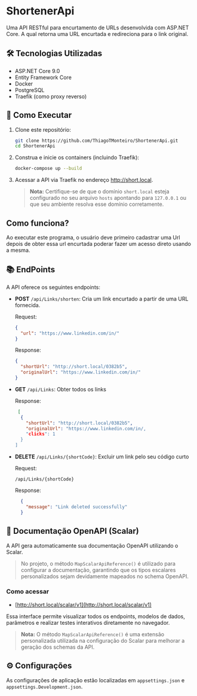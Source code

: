 # ShortenerApi

Uma API RESTful para encurtamento de URLs desenvolvida com ASP.NET Core. A qual retorna uma URL encurtada e redireciona para o link original.

## 🛠️ Tecnologias Utilizadas

- ASP.NET Core 9.0  
- Entity Framework Core  
- Docker  
- PostgreSQL  
- Traefik (como proxy reverso)  

## 🚀 Como Executar

1. Clone este repositório:

   ```bash
   git clone https://github.com/ThiagoTMonteiro/ShortenerApi.git
   cd ShortenerApi

2. Construa e inicie os containers (incluindo Traefik):

   ```bash
   docker-compose up --build

3. Acessar a API via Traefik no endereço http://short.local.
   
   > **Nota:** Certifique-se de que o domínio `short.local` esteja configurado no seu arquivo `hosts` apontando para `127.0.0.1` ou que seu ambiente resolva esse domínio corretamente.


## Como funciona?

Ao executar este programa, o usuário deve primeiro cadastrar uma Url depois de obter essa url encurtada poderar fazer um acesso direto usando a mesma.

## 📚 EndPoints

A API oferece os seguintes endpoints:

- **POST** `/api/Links/shorten`: Cria um link encurtado a partir de uma URL fornecida.

    Request:

    ```json
    {
      "url": "https://www.linkedin.com/in/"
    }
    ```

    Response:

    ```json
    {
      "shortUrl": "http://short.local/0382b5",
      "originalUrl": "https://www.linkedin.com/in/"
    }
    ```

- **GET** `/api/Links`: Obter todos os links
   
   Response:

   ```json
    [
     {
       "shortUrl": "http://short.local/0382b5",
       "originalUrl": "https://www.linkedin.com/in/,
       "clicks": 1
     }
   ]
   ```

- **DELETE** `/api/Links/{shortCode}`: Excluir um link pelo seu código curto

  Request:

   `/api/Links/{shortCode}`


  Response:

  ```json
    {
      "message": "Link deleted successfully"
    }
  ```

## 📖 Documentação OpenAPI (Scalar)

A API gera automaticamente sua documentação OpenAPI utilizando o Scalar.

> No projeto, o método `MapScalarApiReference()` é utilizado para configurar a documentação, garantindo que os tipos escalares personalizados sejam devidamente mapeados no schema OpenAPI.

### Como acessar

- [http://short.local/scalar/v1](http://short.local/scalar/v1)

Essa interface permite visualizar todos os endpoints, modelos de dados, parâmetros e realizar testes interativos diretamente no navegador.

> **Nota:** O método `MapScalarApiReference()` é uma extensão personalizada utilizada na configuração do Scalar para melhorar a geração dos schemas da API.

## ⚙️ Configurações

As configurações de aplicação estão localizadas em `appsettings.json` e `appsettings.Development.json`.



